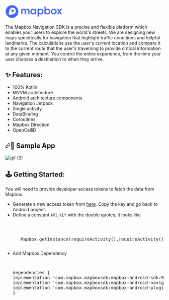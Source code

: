 <img width="36%%" alt="Mapbox" src="https://github.com/Ibrahim-Mushtaha/Mapbox-App/blob/master/app/src/main/res/drawable/logo.png" style="max-width:100%;"></a><br><br>
The Mapbox Navigation SDK is a precise and flexible platform which enables your users to explore the world's streets. We are designing new maps specifically for navigation that highlight traffic conditions and helpful landmarks. The calculations use the user's current location and compare it to the current route that the user's traversing to provide critical information at any given moment. You control the entire experience, from the time your user chooses a destination to when they arrive.


## ✨ Features:
<ul>
<li>100% Kotlin</li>
<li>MVVM architecture</li>
<li>Android architecture components</li>
<li>Navigation Jetpack</li>
<li>Single activity</li>
<li>DataBinding</li>
<li>Coroutines</li>
<li>Mapbox Direction</li>
<li>OpenCelliD</li>
</ul>


<h2><a id="user-content-soon-new-features-and-bugs-will-be-fixed-on-the-next-update-very-soon-" class="anchor" aria-hidden="true" href="#soon-new-features-and-bugs-will-be-fixed-on-the-next-update-very-soon-"><svg class="octicon octicon-link" viewBox="0 0 16 16" version="1.1" width="16" height="16" aria-hidden="true"><path fill-rule="evenodd" d="M7.775 3.275a.75.75 0 001.06 1.06l1.25-1.25a2 2 0 112.83 2.83l-2.5 2.5a2 2 0 01-2.83 0 .75.75 0 00-1.06 1.06 3.5 3.5 0 004.95 0l2.5-2.5a3.5 3.5 0 00-4.95-4.95l-1.25 1.25zm-4.69 9.64a2 2 0 010-2.83l2.5-2.5a2 2 0 012.83 0 .75.75 0 001.06-1.06 3.5 3.5 0 00-4.95 0l-2.5 2.5a3.5 3.5 0 004.95 4.95l1.25-1.25a.75.75 0 00-1.06-1.06l-1.25 1.25a2 2 0 01-2.83 0z"></path></svg></a><g-emoji class="g-emoji" alias="soon" fallback-src="https://github.githubassets.com/images/icons/emoji/unicode/1f51c.png">📱</g-emoji> Sample App
</h2>

![gif (2)](https://user-images.githubusercontent.com/63853553/103372155-f002b500-4ad9-11eb-977e-df74ca2136d1.gif)<br>

## 🕹 Getting Started:
You will need to provide developer access tokens to fetch the data from Mapbox.

<ul>
<li>Generate a new access token from <a href="https://account.mapbox.com/access-tokens/" rel="nofollow">here</a>. Copy the key and go back to Android project.</li>
<li>Define a constant <code>API_KEY</code> with the double quotes, it looks like</li><br>
<pre><p> 
   Mapbox.getInstance(requireActivity(),requireActivity().getString(R.string.tokenKey))
</p></pre>
<li>Add Mapbox Dependency</li><br>
<pre><p><span>dependencies</span> {
implementation <span><span>'</span>com.mapbox.mapboxsdk:mapbox-android-sdk:9.2.0'</span>
implementation <span><span>'</span>com.mapbox.mapboxsdk:mapbox-android-navigation:0.42.6'</span>
implementation <span><span>'</span>com.mapbox.mapboxsdk:mapbox-android-plugin-places-v9:0.12.0'</span>
}</p></pre>
</ul>
